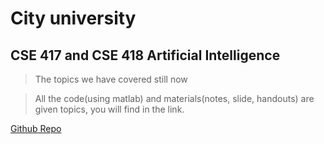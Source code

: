 # City university

## CSE 417 and CSE 418 Artificial Intelligence

> The topics we have covered still now


> All the code(using matlab) and materials(notes, slide, handouts) are given topics, you will find in the link.

[Github Repo](https://github.com/suptaphilip/CityUniversity-AI)

